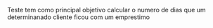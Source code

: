 Teste tem como principal objetivo calcular o numero de dias que um determinanado cliente ficou com um emprestimo 
